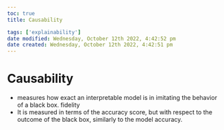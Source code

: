 ```yaml
---
toc: true
title: Causability

tags: ['explainability']
date modified: Wednesday, October 12th 2022, 4:42:52 pm
date created: Wednesday, October 12th 2022, 4:42:51 pm
---
```


# Causability


- measures how exact an interpretable model is in imitating the behavior of a black box.
fidelity
- It is measured in terms of the accuracy score, but with respect to the outcome of the black box, similarly to the model accuracy.



